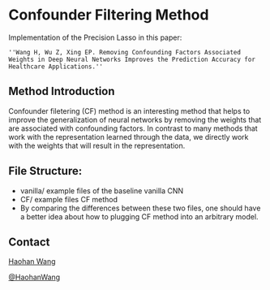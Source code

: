 # Confounder Filtering Method

Implementation of the Precision Lasso in this paper:

    ''Wang H, Wu Z, Xing EP. Removing Confounding Factors Associated Weights in Deep Neural Networks Improves the Prediction Accuracy for Healthcare Applications.''

## Method Introduction

Confounder filetering (CF) method is an interesting method that helps to improve the generalization of neural networks by removing the weights that are associated with confounding factors. In contrast to many methods that work with the representation learned through the data, we directly work with the weights that will result in the representation. 


## File Structure:

* vanilla/ example files of the baseline vanilla CNN
* CF/ example files CF method
* By comparing the differences between these two files, one should have a better idea about how to plugging CF method into an arbitrary model. 


## Contact
[Haohan Wang](http://www.cs.cmu.edu/~haohanw/)

[@HaohanWang](https://twitter.com/HaohanWang)
